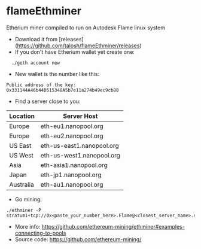 # flameEthminer
Etherium miner compiled to run on Autodesk Flame linux system

* Download it from [releases] (https://github.com/talosh/flameEthminer/releases) 
* If you don't have Etherium wallet yet create one:
```
  ./geth account new
```
* New wallet is the number like this:
```
Public address of the key:   0x331144A46b44D515348A5b7e11a274b49ec9cb88
```
* Find a server close to you:

| Location | Server Host |
| -------- | ----------- |
| Europe | eth-eu1.nanopool.org |
| Europe | eth-eu2.nanopool.org |
| US East | eth-us-east1.nanopool.org |
| US West | eth-us-west1.nanopool.org |
| Asia | eth-asia1.nanopool.org |
| Japan | eth-jp1.nanopool.org |
| Australia | eth-au1.nanopool.org |

* Go mining:
```
./ethminer -P stratum1+tcp://0x<paste_your_number_here>.Flame@<closest_server_name>.nanopool.org:9999
```
* More info: https://github.com/ethereum-mining/ethminer#examples-connecting-to-pools
* Source code: https://github.com/ethereum-mining/
